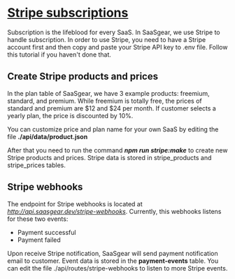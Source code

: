 # [Stripe subscriptions](https://github.com/JSLancerTeam/saasgear/docs/stripe.md)
Subscription is the lifeblood for every SaaS. In SaaSgear, we use Stripe to handle subscription. In order to use Stripe, you need to have a Stripe account first and then copy and paste your Stripe API key to .env file. Follow this tutorial if you haven't done that.

## Create Stripe products and prices

In the plan table of SaaSgear, we have 3 example products: freemium, standard, and premium. While freemium is totally free, the prices of standard and premium are $12 and $24 per month. If customer selects a yearly plan, the price is discounted by 10%.

You can customize price and plan name for your own SaaS by editing the file **./api/data/product.json**

After that you need to run the command ***npm run stripe:make*** to create new Stripe products and prices. Stripe data is stored in stripe_products and stripe_prices tables.

## Stripe webhooks

The endpoint for Stripe webhooks is located at *http://api.saasgear.dev/stripe-webhooks*. Currently, this webhooks listens for these two events:

- Payment successful
- Payment failed

Upon receive Stripe notification, SaaSgear will send payment notification email to customer. Event data is stored in the **payment-events** table. You can edit the file ./api/routes/stripe-webhooks to listen to more Stripe events.
